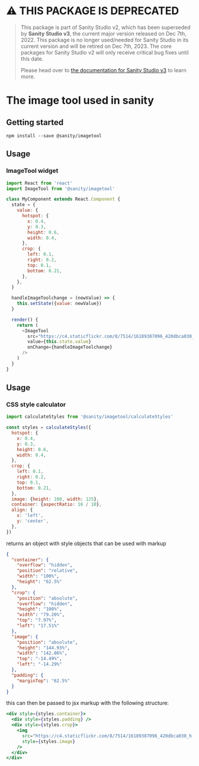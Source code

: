 # ⚠️ THIS PACKAGE IS DEPRECATED

> This package is part of Sanity Studio v2, which has been superseded by **Sanity Studio v3**, the current major version released on Dec 7th, 2022. This package is no longer used/needed for Sanity Studio in its current version and will be retired on Dec 7th, 2023. The core packages for Sanity Studio v2 will only receive critical bug fixes until this date.
>
> Please head over to [the documentation for Sanity Studio v3](https://www.sanity.io/docs/sanity-studio) to learn more.

# The image tool used in sanity

## Getting started

    npm install --save @sanity/imagetool

## Usage

### ImageTool widget

```js
import React from 'react'
import ImageTool from '@sanity/imagetool'

class MyComponent extends React.Component {
  state = {
    value: {
      hotspot: {
        x: 0.4,
        y: 0.3,
        height: 0.6,
        width: 0.4,
      },
      crop: {
        left: 0.1,
        right: 0.2,
        top: 0.1,
        bottom: 0.21,
      },
    },
  }

  handleImageToolchange = (newValue) => {
    this.setState({value: newValue})
  }

  render() {
    return (
      <ImageTool
        src="https://c4.staticflickr.com/8/7514/16189387096_420dbca030_h.jpg"
        value={this.state.value}
        onChange={handleImageToolchange}
      />
    )
  }
}
```

## Usage

### CSS style calculator

```js
import calculateStyles from '@sanity/imagetool/calculateStyles'

const styles = calculateStyles({
  hotspot: {
    x: 0.4,
    y: 0.3,
    height: 0.6,
    width: 0.4,
  },
  crop: {
    left: 0.1,
    right: 0.2,
    top: 0.1,
    bottom: 0.21,
  },
  image: {height: 100, width: 125},
  container: {aspectRatio: 16 / 10},
  align: {
    x: 'left',
    y: 'center',
  },
})
```

returns an object with style objects that can be used with markup

```json
{
  "container": {
    "overflow": "hidden",
    "position": "relative",
    "width": "100%",
    "height": "62.5%"
  },
  "crop": {
    "position": "absolute",
    "overflow": "hidden",
    "height": "100%",
    "width": "79.26%",
    "top": "7.97%",
    "left": "17.51%"
  },
  "image": {
    "position": "absolute",
    "height": "144.93%",
    "width": "142.86%",
    "top": "-14.49%",
    "left": "-14.29%"
  },
  "padding": {
    "marginTop": "62.5%"
  }
}
```

this can then be passed to jsx markup with the following structure:

```jsx
<div style={styles.container}>
  <div style={styles.padding} />
  <div style={styles.crop}>
    <img
      src="https://c4.staticflickr.com/8/7514/16189387096_420dbca030_h.jpg"
      style={styles.image}
    />
  </div>
</div>
```

